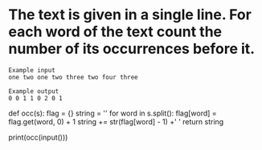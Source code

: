 # The text is given in a single line. For each word of the text count the number of its occurrences before it.

```
Example input
one two one two three two four three

Example output
0 0 1 1 0 2 0 1

```
def occ(s):
   flag = {}
   string = ''
   for word in s.split():
      flag[word] = flag.get(word, 0) + 1
      string += str(flag[word] - 1) +' '
   return string

print(occ(input()))

